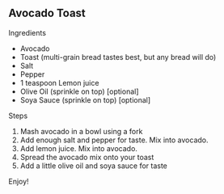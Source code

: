 ## Avocado Toast

Ingredients

- Avocado
- Toast (multi-grain bread tastes best, but any bread will do)
- Salt
- Pepper
- 1 teaspoon Lemon juice
- Olive Oil (sprinkle on top) [optional]
- Soya Sauce  (sprinkle on top) [optional]

Steps

1. Mash avocado in a bowl using a fork
2. Add enough salt and pepper for taste. Mix into avocado.
3. Add lemon juice. Mix into avocado.
4. Spread the avocado mix onto your toast
5. Add a little olive oil and soya sauce for taste

Enjoy!